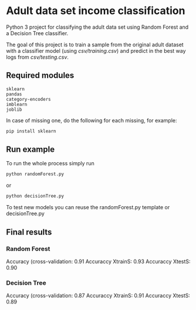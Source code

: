# Adult data set income classification

Python 3 project for classifying the adult data set using Random Forest and a Decision Tree classifier.

The goal of this project is to train a sample from the original adult dataset with a classifier model (using *csv/training.csv*) 
and predict in the best way logs from *csv/testing.csv*.


## Required modules
````
sklearn
pandas
category-encoders
imblearn
joblib
````

In case of missing one, do the following for each missing, for example:
````python
pip install sklearn
````
## Run example 
To run the whole process simply run 
````python
python randomForest.py
````
or 
````python
python decisionTree.py
````

To test new models you can reuse the randomForest.py template or decisionTree.py


## Final results
### Random Forest
Accuracy (cross-validation:
0.91
Accuraccy XtrainS:  0.93
Accuraccy XtestS:  0.90

### Decision Tree
Accuracy (cross-validation:
0.87
Accuraccy XtrainS:  0.91
Accuraccy XtestS:  0.89

